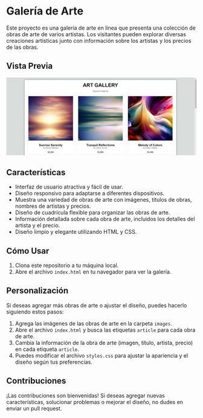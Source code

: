 # Galería de Arte

Este proyecto es una galería de arte en línea que presenta una colección de obras de arte de varios artistas. Los visitantes pueden explorar diversas creaciones artísticas junto con información sobre los artistas y los precios de las obras.

## Vista Previa

![Vista Previa](/screenshots/screenshot1.png)

## Características

- Interfaz de usuario atractiva y fácil de usar.
- Diseño responsivo para adaptarse a diferentes dispositivos.
- Muestra una variedad de obras de arte con imágenes, títulos de obras, nombres de artistas y precios.
- Diseño de cuadrícula flexible para organizar las obras de arte.
- Información detallada sobre cada obra de arte, incluidos los detalles del artista y el precio.
- Diseño limpio y elegante utilizando HTML y CSS.

## Cómo Usar

1. Clona este repositorio a tu máquina local.
2. Abre el archivo `index.html` en tu navegador para ver la galería.

## Personalización

Si deseas agregar más obras de arte o ajustar el diseño, puedes hacerlo siguiendo estos pasos:

1. Agrega las imágenes de las obras de arte en la carpeta `images`.
2. Abre el archivo `index.html` y busca las etiquetas `article` para cada obra de arte.
3. Cambia la información de la obra de arte (imagen, título, artista, precio) en cada etiqueta `article`.
4. Puedes modificar el archivo `styles.css` para ajustar la apariencia y el diseño según tus preferencias.

## Contribuciones

¡Las contribuciones son bienvenidas! Si deseas agregar nuevas características, solucionar problemas o mejorar el diseño, no dudes en enviar un pull request.
